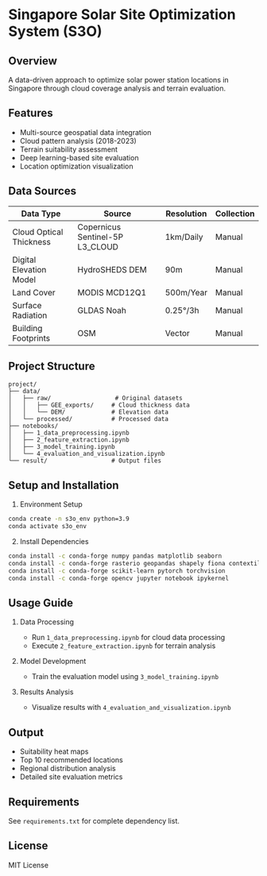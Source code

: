 # Singapore Solar Site Optimization System (S3O)

## Overview
A data-driven approach to optimize solar power station locations in Singapore through cloud coverage analysis and terrain evaluation.

## Features
- Multi-source geospatial data integration
- Cloud pattern analysis (2018-2023)
- Terrain suitability assessment
- Deep learning-based site evaluation
- Location optimization visualization

## Data Sources
| Data Type | Source | Resolution | Collection |
|-----------|---------|------------|------------|
| Cloud Optical Thickness | Copernicus Sentinel-5P L3_CLOUD | 1km/Daily | Manual |
| Digital Elevation Model | HydroSHEDS DEM | 90m | Manual |
| Land Cover | MODIS MCD12Q1 | 500m/Year | Manual |
| Surface Radiation | GLDAS Noah | 0.25°/3h | Manual |
| Building Footprints | OSM | Vector | Manual |

## Project Structure
```
project/
├── data/
│   ├── raw/                  # Original datasets
│   │   ├── GEE_exports/     # Cloud thickness data
│   │   └── DEM/             # Elevation data
│   └── processed/           # Processed data
├── notebooks/
│   ├── 1_data_preprocessing.ipynb
│   ├── 2_feature_extraction.ipynb
│   ├── 3_model_training.ipynb
│   └── 4_evaluation_and_visualization.ipynb
└── result/                  # Output files
```

## Setup and Installation

1. Environment Setup
```bash
conda create -n s3o_env python=3.9
conda activate s3o_env
```

2. Install Dependencies
```bash
conda install -c conda-forge numpy pandas matplotlib seaborn
conda install -c conda-forge rasterio geopandas shapely fiona contextily
conda install -c conda-forge scikit-learn pytorch torchvision
conda install -c conda-forge opencv jupyter notebook ipykernel
```

## Usage Guide

1. Data Processing
   - Run `1_data_preprocessing.ipynb` for cloud data processing
   - Execute `2_feature_extraction.ipynb` for terrain analysis

2. Model Development
   - Train the evaluation model using `3_model_training.ipynb`

3. Results Analysis
   - Visualize results with `4_evaluation_and_visualization.ipynb`

## Output
- Suitability heat maps
- Top 10 recommended locations
- Regional distribution analysis
- Detailed site evaluation metrics

## Requirements
See `requirements.txt` for complete dependency list.

## License
MIT License